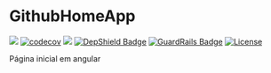 # GithubHomeApp

[<img src="https://api.travis-ci.org/caiocampos/caiocampos.github.io.svg?branch=ng-app">](https://travis-ci.org/caiocampos/caiocampos.github.io)
[![codecov](https://codecov.io/gh/caiocampos/caiocampos.github.io/branch/ng-app/graph/badge.svg)](https://codecov.io/gh/caiocampos/caiocampos.github.io)
![](https://img.shields.io/david/caiocampos/caiocampos.github.io.svg)
[![DepShield Badge](https://depshield.sonatype.org/badges/caiocampos/caiocampos.github.io/depshield.svg)](https://depshield.github.io)
[![GuardRails Badge](https://badges.guardrails.io/caiocampos/caiocampos.github.io.svg)](https://www.guardrails.io/)
[![License](https://img.shields.io/github/license/caiocampos/caiocampos.github.io.svg)](LICENSE)


Página inicial em angular
